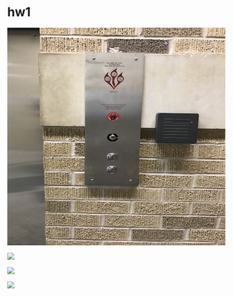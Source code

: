 # hw1

![](https://github.com/Man-on-thoughts/hw1/blob/master/images/IMG_1437.png)


![](https://github.com/Man-on-thoughts/hw1/blob/master/images/IMG_1446.png)


![](https://github.com/Man-on-thoughts/hw1/blob/master/images/IMG_1447.png)


![](https://github.com/Man-on-thoughts/hw1/blob/master/images/IMG_1447.gif)
